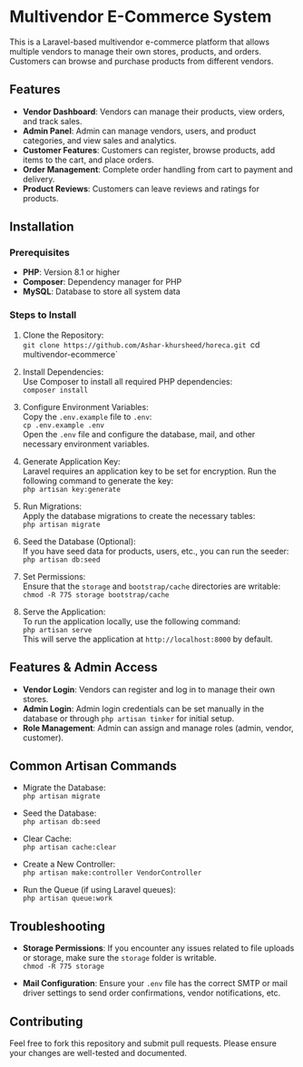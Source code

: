 # Multivendor E-Commerce System

This is a Laravel-based multivendor e-commerce platform that allows multiple vendors to manage their own stores, products, and orders. Customers can browse and purchase products from different vendors.

## Features

- **Vendor Dashboard**: Vendors can manage their products, view orders, and track sales.
- **Admin Panel**: Admin can manage vendors, users, and product categories, and view sales and analytics.
- **Customer Features**: Customers can register, browse products, add items to the cart, and place orders.
- **Order Management**: Complete order handling from cart to payment and delivery.
- **Product Reviews**: Customers can leave reviews and ratings for products.

## Installation

### Prerequisites

- **PHP**: Version 8.1 or higher
- **Composer**: Dependency manager for PHP
- **MySQL**: Database to store all system data

### Steps to Install

1. Clone the Repository:  
   `git clone https://github.com/Ashar-khursheed/horeca.git
   `cd multivendor-ecommerce`

2. Install Dependencies:  
   Use Composer to install all required PHP dependencies:  
   `composer install`

3. Configure Environment Variables:  
   Copy the `.env.example` file to `.env`:  
   `cp .env.example .env`  
   Open the `.env` file and configure the database, mail, and other necessary environment variables.

4. Generate Application Key:  
   Laravel requires an application key to be set for encryption. Run the following command to generate the key:  
   `php artisan key:generate`

5. Run Migrations:  
   Apply the database migrations to create the necessary tables:  
   `php artisan migrate`

6. Seed the Database (Optional):  
   If you have seed data for products, users, etc., you can run the seeder:  
   `php artisan db:seed`

7. Set Permissions:  
   Ensure that the `storage` and `bootstrap/cache` directories are writable:  
   `chmod -R 775 storage bootstrap/cache`

8. Serve the Application:  
   To run the application locally, use the following command:  
   `php artisan serve`  
   This will serve the application at `http://localhost:8000` by default.

## Features & Admin Access

- **Vendor Login**: Vendors can register and log in to manage their own stores.
- **Admin Login**: Admin login credentials can be set manually in the database or through `php artisan tinker` for initial setup.
- **Role Management**: Admin can assign and manage roles (admin, vendor, customer).

## Common Artisan Commands

- Migrate the Database:  
  `php artisan migrate`

- Seed the Database:  
  `php artisan db:seed`

- Clear Cache:  
  `php artisan cache:clear`

- Create a New Controller:  
  `php artisan make:controller VendorController`

- Run the Queue (if using Laravel queues):  
  `php artisan queue:work`

## Troubleshooting

- **Storage Permissions**: If you encounter any issues related to file uploads or storage, make sure the `storage` folder is writable.  
  `chmod -R 775 storage`

- **Mail Configuration**: Ensure your `.env` file has the correct SMTP or mail driver settings to send order confirmations, vendor notifications, etc.

## Contributing

Feel free to fork this repository and submit pull requests. Please ensure your changes are well-tested and documented.
